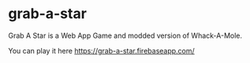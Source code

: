 # grab-a-star

Grab A Star is a Web App Game and modded version of Whack-A-Mole.

You can play it here https://grab-a-star.firebaseapp.com/



